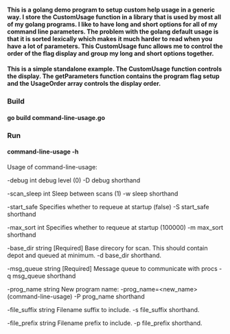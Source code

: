 #### This is a golang demo program to setup custom help usage in a generic way.  I store the CustomUsage function in a library that is used by most all of my golang programs. I like to have long and short options for all of my command line parameters.  The problem with the golang default usage is that it is sorted lexically which makes it much harder to read when you have a lot of parameters.  This CustomUsage func allows me to control the order of the flag display and group my long and short options together.

#### This is a simple standalone example. The CustomUsage function controls the display.  The getParameters function contains the program flag setup and the UsageOrder array controls the display order.

### Build
#### go build command-line-usage.go

### Run
#### command-line-usage -h
Usage of command-line-usage:

  -debug  int	debug level (0)
	  -D  	debug shorthand

  -scan_sleep  int	Sleep between scans (1)
	  -w  	sleep shorthand

  -start_safe  	Specifies whether to requeue at startup (false)
	  -S  	start_safe shorthand

  -max_sort  int	Specifies whether to requeue at startup (100000)
	  -m  	max_sort shorthand

  -base_dir  string	[Required] Base direcory for scan. This should contain depot and queued at minimum.
	  -d  	base_dir shorthand.

  -msg_queue  string	[Required] Message queue to communicate with procs
	  -q  	msg_queue shorthand

  -prog_name  string	New program name: -prog_name=<new_name> (command-line-usage)
	  -P  	prog_name shorthand

  -file_suffix  string	Filename suffix to include.
	  -s  	file_suffix shorthand.

  -file_prefix  string	Filename prefix to include.
	  -p  	file_prefix shorthand.

